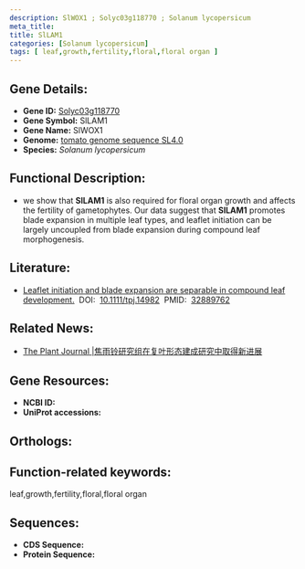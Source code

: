 ```yaml
---
description: SlWOX1 ; Solyc03g118770 ; Solanum lycopersicum
meta_title:
title: SlLAM1
categories: [Solanum lycopersicum]
tags: [ leaf,growth,fertility,floral,floral organ ]
---
```


## Gene Details:
- **Gene ID:**	[Solyc03g118770]()
- **Gene Symbol:** SlLAM1
- **Gene Name:** SlWOX1
- **Genome:** [tomato genome sequence SL4.0]()
- **Species:** *Solanum lycopersicum*

## Functional Description:
   - we show that **SlLAM1** is also required for floral organ growth and affects the fertility of gametophytes. Our data suggest that **SlLAM1** promotes blade expansion in multiple leaf types, and leaflet initiation can be largely uncoupled from blade expansion during compound leaf morphogenesis.

## Literature:
   - [Leaflet initiation and blade expansion are separable in compound leaf development.]( https://onlinelibrary.wiley.com/doi/10.1111/tpj.14982)&nbsp;&nbsp;DOI:&nbsp;&nbsp;[10.1111/tpj.14982](https://onlinelibrary.wiley.com/doi/10.1111/tpj.14982)&nbsp;&nbsp;PMID:&nbsp;&nbsp;[32889762](https://pubmed.ncbi.nlm.nih.gov/32889762/)

## Related News:
   - [The Plant Journal |焦雨铃研究组在复叶形态建成研究中取得新进展](https://mp.weixin.qq.com/s?__biz=Mzg3MDEwNDEyMg==&mid=2247495655&idx=3&sn=c3cc96c2f25604be7eb2c89f7600b1f5&chksm=ce9042b2f9e7cba4e8cdcd0bb165b54543667503fd6f0969b822f66d7d35cc9aabc0643aac45&scene=27#wechat_redirect)

## Gene Resources:
- **NCBI ID:** [](https://www.ncbi.nlm.nih.gov/gene/?term=)
- **UniProt accessions:** [](https://www.uniprot.org/uniprotkb//entry)

## Orthologs:

## Function-related keywords:
leaf,growth,fertility,floral,floral organ

## Sequences:
- **CDS Sequence:**
- **Protein Sequence:**

